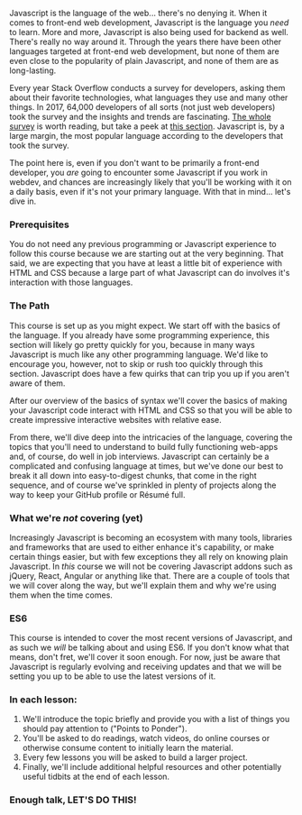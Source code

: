 Javascript is the language of the web... there's no denying it.  When it comes to front-end web development, Javascript is the language you _need_ to learn.  More and more, Javascript is also being used for backend as well.  There's really no way around it. Through the years there have been other languages targeted at front-end web development, but none of them are even close to the popularity of plain Javascript, and none of them are as long-lasting.

Every year Stack Overflow conducts a survey for developers, asking them about their favorite technologies, what languages they use and many other things.  In 2017, 64,000 developers of all sorts (not just web developers) took the survey and the insights and trends are fascinating.   [The whole survey](https://insights.stackoverflow.com/survey/2017#overview) is worth reading, but take a peek at [this section](https://insights.stackoverflow.com/survey/2017#technology). Javascript is, by a large margin, the most popular language according to the developers that took the survey.

The point here is, even if you don't want to be primarily a front-end developer, you _are_ going to encounter some Javascript if you work in webdev, and chances are increasingly likely that you'll be working with it on a daily basis, even if it's not your primary language.  With that in mind... let's dive in.

### Prerequisites

You do not need any previous programming or Javascript experience to follow this course because we are starting out at the very beginning.  That said, we are expecting that you have at least a little bit of experience with HTML and CSS because a large part of what Javascript can do involves it's interaction with those languages.

### The Path

This course is set up as you might expect.  We start off with the basics of the language. If you already have some programming experience, this section will likely go pretty quickly for you, because in many ways Javascript is much like any other programming language.  We'd like to encourage you, however, not to skip or rush too quickly through this section. Javascript does have a few quirks that can trip you up if you aren't aware of them.

After our overview of the basics of syntax we'll cover the basics of making your Javascript code interact with HTML and CSS so that you will be able to create impressive interactive websites with relative ease.

From there, we'll dive deep into the intricacies of the language, covering the topics that you'll need to understand to build fully functioning web-apps and, of course, do well in job interviews.  Javascript can certainly be a complicated and confusing language at times, but we've done our best to break it all down into easy-to-digest chunks, that come in the right sequence, and of course we've sprinkled in plenty of projects along the way to keep your GitHub profile or Résumé full.

### What we're _not_ covering (yet)

Increasingly Javascript is becoming an ecosystem with many tools, libraries and frameworks that are used to either enhance it's capability, or make certain things easier, but with few exceptions they all rely on knowing plain Javascript. In _this_ course we will not be covering Javascript addons such as jQuery, React, Angular or anything like that.  There are a couple of tools that we will cover along the way, but we'll explain them and why we're using them when the time comes.

### ES6

This course is intended to cover the most recent versions of Javascript, and as such we _will_ be talking about and using ES6.  If you don't know what that means, don't fret, we'll cover it soon enough.  For now, just be aware that Javascript is regularly evolving and receiving updates and that we will be setting you up to be able to use the latest versions of it.

### In each lesson:

1. We'll introduce the topic briefly and provide you with a list of things you should pay attention to ("Points to Ponder").
2. You'll be asked to do readings, watch videos, do online courses or otherwise consume content to initially learn the material.
4. Every few lessons you will be asked to build a larger project.
5. Finally, we'll include additional helpful resources and other potentially useful tidbits at the end of each lesson.

### Enough talk, LET'S DO THIS!